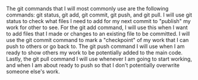The git commands that I will most commonly use are the following commands: git status, git add, git commit, git push, and git pull.
I will use git status to check what files I need to add for my next commit to "publish" my work for other to see.
For the git add command, I will use this when I want to add files that I made or changes to an existing file to be committed.
I will use the git commit command to mark a "checkpoint" of my work that I can push to others or go back to.
The git push command I will use when I am ready to show others my work to be potentially added to the main code.
Lastly, the git pull command I will use whenever I am going to start working, and when I am about ready to push so that I don't potentially
overwrite someone else's work.
